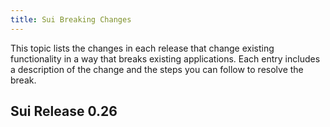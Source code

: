 ```yaml
---
title: Sui Breaking Changes
---
```


This topic lists the changes in each release that change existing functionality in a way that breaks existing applications. Each entry includes a description of the change and the steps you can follow to resolve the break.

## Sui Release 0.26

